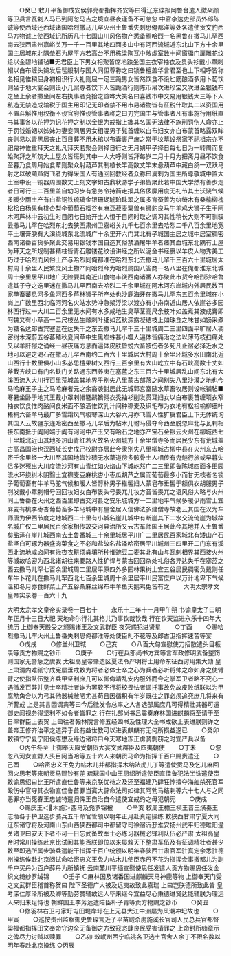 <!-- { "loadSidebar": true } -->
　　○癸巳  敕开平备御成安侯郭亮都指挥齐安等曰得辽东谍报阿鲁台遣人徵朵颜等卫兵言瓦剌人马已到阿忽马吉之境宜昼夜谨备不可怠忽  中官李达吏部员外郎陈诚等使西域还西域诸国哈烈撒马儿罕火州土鲁番失剌思俺都淮等处各遣使贡文豹西马方物诚上使西域记所历凡十七国山川风俗物产悉备焉哈烈一名黑鲁在撒马儿罕西南去狭西肃州嘉峪关万一千一百里其地四面多山中有河西流城近东北山下方十余里国主居城东北隅垒石为屋平方若高台不用栋梁陶瓦中敞虚室数十间窗牖门扉雕花纹绘以金碧地铺毡■无君臣上下男女相聚皆席地跌坐国主衣窄袖衣及贯头衫戴小罩剌帽以白布缠头辫发后髢服制与国人同但尊称之曰锁鲁檀盖华言君至也上下相呼皆称名相见惟稍屈身初相识行大礼则屈一足三跪男女皆然饮食不设匕筯酿酒多用卜萄饮则坐于地大宴会则设小几案尊者饮下人皆跪酒行则陈币帛次进珍宝又次进金银钱布之坐上余者撒坐间左右执事者竞拾之諠哗大笑名曰喜钱市中交易用银钱大三等下人私造无禁造成输税于国主用印记无印者禁不用市易诸物皆有征税什取其二以资国用不置斗斛惟用权衡不设官府惟设管事者称之曰刀完国主与管事者凡有事施行用纸直书其事各以花押为记花押之制以金银为戒指上鑴其名国无法律不施刑罚伤人命亦止于罚钱婚姻以姊妹为妻妾同居男女相混男子髡首缠以白布妇女亦白布蒙首略露双眸丧则易以青黑居丧止百日葬不用木棺以布囊裹尸瘗之常于坟墓设祭家不祀祖宗亦不祀鬼神惟重拜天之礼凡拜天若聚会则择日行之无月朔甲子择日每七日为一转周而复始聚拜之所筑大土屋众皆班列其中一人大呼则皆拜每岁二月十月为把斋月昼不饮食至暮乃食周月始食荤则聚众射葫芦其制植长竿高数丈竿末悬葫芦中藏白鸽一双跃马射之以破葫芦鸽飞者为得采国人有通回回教经者众称曰满剌为国主所尊敬城中置大土室中设一铜器周围数丈上刻文字如古鼎状游学子弟皆聚此若中国大学然有善步走者日可行三二百里盖自幼习步有急务令持箭走报其俗侈靡用度无礼节其土沃饶气候多暖少雨土产有白盐铜铁琉璃金银珊瑚琥珀珠翠之属多育蚕善为纨绮木有桑榆柳槐松桧白杨果有桃杏梨李葡萄石榴谷有麻豆菽麦粟兽有狮豹良马牛羊鸡犬狮子生于阿木河芦林中云初生时目闭七日始开土人恒于目闭时取之调习其性稍长大则不可驯驭云撒马儿罕在哈烈东北去狭西肃州卫嘉峪关九千七百余里去哈烈二千八百余里地宽平土壤膏腴有大溪绕城东北流城广十余里开六门其北有子城国主居之城中居室稠密西南诸番百货多聚此交易用银钱本国自造其俗禁酒屠牛羊者瘗其血城东北隅有土屋为拜天之所规制甚精柱皆青石雕镂花纹设讲经之所以泥金书经裹以羊皮人物秀美工巧过于哈烈而风俗土产与哈烈同俺都淮在哈烈东北去撒马儿罕千三百六十里城居太村周十余里人民繁庶风土物产同哈烈今为哈烈属国八答商一名八里在俺都淮东北城周十余里居平川地广无险要其南近山食物丰饶西南诸番人亦聚此市货今哈烈沙哈鲁遣其子守之迭里迷在撒马儿罕西南去哈烈二千余里城在阿木河东岸城内外居民数百家孳畜蕃息河多鱼河西多芦林狮子所产处也沙鹿海牙在撒马儿罕东五百余里城在小岗上广数里西北临河河名火站水势冲急架浮梁以渡亦有小舟南近山居人依崖谷多园林西行过一大川二百余里无水间有水多咸地生臭草茎高尺余枝叶如盖煮其液成膏即阿魏又有小草高一二尺枝丛生棘剌叶细如蓝秋深露凝结枝上如珠食之味甘如饧采煮为糖名达郎古宾塞蓝在达失千之东去撒马儿罕千三十里城周二三里四面平旷居人稠密树木深蔚五谷蕃殖秋夏间草中生黑蜘蛛甚小噬人遍体皆痛治之法以薄苛枝扫痛处又以羊肝擦之诵经一昼夜痛方息而遍体皮肤皆蜕六畜被伤者多死凡止宿必择近水之地可以避之渴石在撒马儿罕西南约二百六十里城居大村周十余里环城多水田南北近山西行十数里俱小山多苾思檀果树又西行三百余里有大山屹立中有石峡高数十丈如斧截齐峡口有门名鉄门关路通东西养夷在塞蓝之东三百六十里城居乱山间东北有大溪西流入大川行百里荒城盖其地界乎别失八里蒙古部落之间别失八里沙漠之地也今马哈麻王子主之马哈麻者元之余裔袭封居此无城郭宫室随水草畜牧居则设帐铺毡■寒暑坐卧于地其王戴小罩剌帽簪鹚鵅翎衣秃袖衫削发贯耳妇女以白布裹首缠项衣窄袖衣饮食惟肉酪间食米面不酿酒惟饮乳汁间种穄麦及织毛布为衣地有松桧榆柳细叶梧桐六畜羊马最广多雪霜风气极寒深山大谷六月亦飞雪人性犷戾君臣上下无体统询其国人云故疆东连哈密西至撒马儿罕后为帖木儿驸马侵夺今西至脱忽麻北与瓦剌相接东南抵于阗阿端于阗有河河中产玉又有哈石之地亦产宝石金银云火州在柳城西七十里城北近山其地多热山青红若火故名火州城方十余里僧寺多而居民少东有荒城盖古高昌国治也汉西域长史戊己校尉亦居此今隶别失八里柳城古柳中县在火州东去哈密千余里经一大川至其国地皆沙碛无水草道傍多骸骨土人相传有鬼魅行旅或早暮失侣多迷死出大川度流沙河有山青红如火焰山下城屹然广二三里即鲁陈城四面多田园流水环绕树木阴翳土宜穄麦豆麻桃杏小枣瓜胡芦之属而葡萄最多小而甘无核者名锁子葡萄畜有牛羊马驼气候和暖人皆醇朴男子椎髻妇人蒙皂布垂髻于额俱衣胡服男子削发戴小罩剌帽号回回妆妇女白布褁头号畏兀儿妆方音皆畏兀之语风俗大略与火州同土鲁番在火州之西百里即古交河县之安乐城城方一二里地平气候多暖少雨雪土宜麻麦有桃李枣杏葡萄畜多羊马城中有屋舍居人信佛法多建僧寺故老云其国在汉为车师唐为伊西节度之地城西二十里有小城名崖儿城中有断崖其下二水交流倚崖为城故名城广仅二里居民百余家相传故交河县治所又云古车师国王居此今其地并入土鲁番矣盐泽在崖儿城西南去土鲁番城三十余里城居平川广二里居民百家城北有矮山产石盐坚白可琢为器盛肉菜食之不必和盐故名盐泽哈密居平川城州三四里开二门东有溪西北流地咸卤间有揪杏农耕须粪壤所种惟豌豆二麦其北有山与瓦剌相界其西接火州等城故哈密为西北诸胡往来要路人性犷悍与蒙古回回杂处礼俗各异达失千在塞蓝之西去撒马儿罕七百余里城周二里居平原四外多园林果树土宜五谷居民稠密负戴则任车牛卜花儿在撒马儿罕西北七百余里城周十余里居平川民富庶户以万计地卑下气候温和冬月亦食鲜菜土产五谷桑麻丝绵布牛羊鱼天鹅鸡兔皆有之
　　大明太宗孝文皇帝实录卷一百六十九


大明太宗孝文皇帝实录卷一百七十
　　永乐十三年十一月甲午朔  书谕皇太子曰明年正月十三日大祀  天地命尔行礼其格共乃事钦哉钦哉  行在钦天监进永乐十四年大统历  上御奉天殿受之颁赐诸王及文武群臣  夜荧惑犯进贤星
　　○丁酉
　　○赐哈烈撒马儿罕火州土鲁番失剌思俺都淮等处使臣癿不花等及郎古卫指挥速苦等宴
　　○戊戌
　　○修兰州卫城
　　○己亥
　　○八百大甸宣慰使刀招散遣头目板羡等贡方物赐之钞币
　　○庚子
　　○行在兵部尚书方宾等言军政修明武备整饬则国家无警急之虞我  太祖高皇帝肇造区夏法令严明将士用命东征西讨用集大勋  皇上肃清内难祇守成宪屡垂戒敕为将者必体士卒之心为兵者必听将帅之命如身之使臂臂之使指队伍整齐兵甲坚利庶几可以御侮靖乱安内服外而今之掌军卫者略不究心一遇徵发百弊并见士卒精壮者诈为罢软不行将校畏怯者谬托事故免故皮败纸联以为甲腐觔角合以为弓其他器械敝陋尤甚苟且因循积有年岁既往之罪必须追究庶几将来有所警戒  上是其言因谓宾等曰今后徵发令总率之人各选部属庶几可得精壮其器可遣御史阅视务得坚利不如令者皆罪之  行在礼部尚书吕震奏麻林国进麒麟将至请于至日率群臣上表贺  上曰往者翰林院言修五经四书及性理大全书成欲上表进朕则许之盖帝王修齐治平之道异于此有益世教可以进表麒麟有无何所损益遂已
　　○癸卯  敕镇守宁夏宁阳侯陈懋及缘边诸将曰今天寒地冻正虏骑剽窃之时宜严兵以备
　　○丙午冬至  上御奉天殿受朝贺大宴文武群臣及四夷朝使
　　○丁未
　　○忽忽八河女直野人头目阿当哈等五十六人来朝贡马命为指挥千百户赐赉遣还
　　○己酉
　　○哈密忠义王免力帖木儿并都指挥木纳法虎儿丁等遣使贡马及乞儿麻回回火思老等来朝贡马赐钞有差  琉球国中山王思绍所遣使臣直佳鲁犯法坐诛遣使赍敕谕思绍曰比王所遣直佳鲁等来京朕优待之及还至福建乃肆狂悖擅夺海舡杀死官军殴伤中官夺其衣物直佳鲁首罪当寘大辟命法司如律其阿勃马结剌等六十七人与之同恶罪亦当死春王忠诚特遣归俾王自治自今遣使宜戒约之毋犯朝宪
　　○庚戌
　　○赐庆王＜木旃＞西马及兠罗锦被
　　○辛亥  敕周王橚王楧王晋王熿秦王志堩各于护卫选步骑兵五千命官管领以明年正月赴真定操练  敕狭西甘肃宁夏大同辽东诸守将及河南山东山西狭西都司中都留守司徐宿沂邳淮安扬州武平归德睢阳潼关诸卫曰安天下者不可一日忘武备故军士必练习器械必锋利队伍必严肃  太祖高皇帝时常川操练赴京比试阅其能否朕即位以来屡敕天下整肃军伍及有征调精壮者甚少敕至即选所属步骑兵遣能干指挥千百户统颁以明年春狭西甘肃官军驻真定余悉驻德州操练俟赴北京阅试命哈密忠义王免力帖木儿使臣赤丹不花为指挥佥事撒都儿为副千户买丹为百户薛丹为所镇抚  云南麓川平缅宣慰使思任发遣人贡方物赐思任发金织文绮纱罗绒锦
　　○壬子
○麻林国及诸番国进麒麟天马神鹿等物  上御奉天门受之文武群臣稽首称贺曰  陛下圣德广大被及远夷故致此嘉瑞  上曰岂朕德所致此皆  皇考深仁厚泽所被及卿等勤劳赞辅故远人毕来继今宜益尽心秉德进贤达能辅朕为理远人来归未足恃也  朝鲜国王李芳远遣陪臣朴子青等贡方物赐之钞币
　　○癸丑
　　○修羽林右卫刁家圩屯田堤岸圩在上元县大江中洲屡为风潮冲圯故也
　　○甲寅
　　○巡按贵州监察御史鲁琛言近子平苗贼杀虏施溪长官司人民总兵官都督梁福都指挥田文奉命守边全无备御之方致寇恣肆良民受害请罪之  上命封所劾章示之俾尽力讨贼以赎罪
　　○乙卯  敕岷州西宁临洮各卫选土官舍人余丁不限名数以明年春赴北京操练
○丙辰　　
